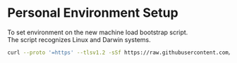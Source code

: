 # Personal Environment Setup

To set environment on the new machine load bootstrap script.  
The script recognizes Linux and Darwin systems.

```bash
curl --proto '=https' --tlsv1.2 -sSf https://raw.githubusercontent.com/enkron/env/refs/heads/master/dotfiles/bootstrap.sh | sh
```
